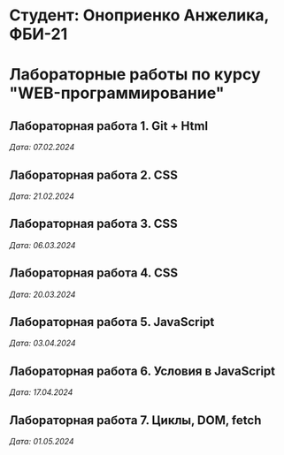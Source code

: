 # Студент: Оноприенко Анжелика, ФБИ-21

# Лабораторные работы по курсу "WEB-программирование"

## Лабораторная работа 1. Git + Html

*Дата: 07.02.2024*  

## Лабораторная работа 2. CSS

*Дата: 21.02.2024*

## Лабораторная работа 3. CSS

*Дата: 06.03.2024*

## Лабораторная работа 4. CSS

*Дата: 20.03.2024*

## Лабораторная работа 5. JavaScript

*Дата: 03.04.2024*

## Лабораторная работа 6. Условия в JavaScript

*Дата: 17.04.2024*

## Лабораторная работа 7. Циклы, DOM, fetch

*Дата: 01.05.2024*
